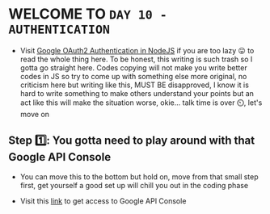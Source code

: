 # WELCOME TO `DAY 10 - AUTHENTICATION`

- Visit [Google OAuth2 Authentication in NodeJS](loginradius.com/blog/async/google-authentication-with-nodejs-and-passportjs/) if you are too lazy 😛 to read the whole thing here. To be honest, this writing is such trash so I gotta go straight here. Codes copying will not make you write better codes in JS so try to come up with something else more original, no criticism here but writing like this, MUST BE disapproved, I know it is hard to write something to make others understand your points but an act like this will make the situation worse, okie... talk time is over ⏲️, let's move on

## Step 1️⃣: You gotta need to play around with that Google API Console
- You can move this to the bottom but hold on, move from that small step first, get yourself a good set up will chill you out in the coding phase

- Visit this [link](https://console.cloud.google.com/projectselector2/apis/dashboard?supportedpurview=project) to get access to Google API Console